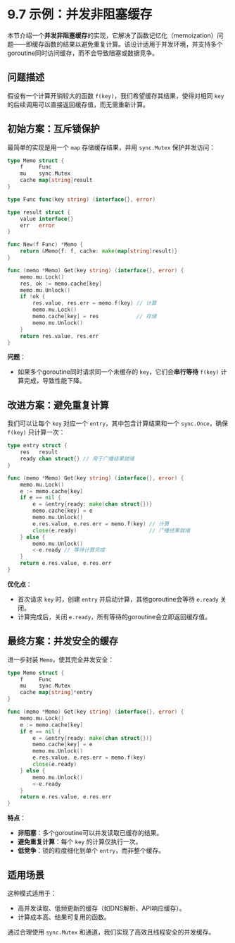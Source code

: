 # 9.7 示例：并发非阻塞缓存  

本节介绍一个**并发非阻塞缓存**的实现，它解决了函数记忆化（memoization）问题——即缓存函数的结果以避免重复计算。该设计适用于并发环境，并支持多个goroutine同时访问缓存，而不会导致阻塞或数据竞争。  

## 问题描述  
假设有一个计算开销较大的函数 `f(key)`，我们希望缓存其结果，使得对相同 `key` 的后续调用可以直接返回缓存值，而无需重新计算。  

## 初始方案：互斥锁保护  
最简单的实现是用一个 `map` 存储缓存结果，并用 `sync.Mutex` 保护并发访问：  

```go
type Memo struct {
    f     Func
    mu    sync.Mutex
    cache map[string]result
}

type Func func(key string) (interface{}, error)

type result struct {
    value interface{}
    err   error
}

func New(f Func) *Memo {
    return &Memo{f: f, cache: make(map[string]result)}
}

func (memo *Memo) Get(key string) (interface{}, error) {
    memo.mu.Lock()
    res, ok := memo.cache[key]
    memo.mu.Unlock()
    if !ok {
        res.value, res.err = memo.f(key) // 计算
        memo.mu.Lock()
        memo.cache[key] = res            // 存储
        memo.mu.Unlock()
    }
    return res.value, res.err
}
```  

**问题**：  
- 如果多个goroutine同时请求同一个未缓存的 `key`，它们会**串行等待** `f(key)` 计算完成，导致性能下降。  

## 改进方案：避免重复计算  
我们可以让每个 `key` 对应一个 `entry`，其中包含计算结果和一个 `sync.Once`，确保 `f(key)` 只计算一次：  

```go
type entry struct {
    res   result
    ready chan struct{} // 用于广播结果就绪
}

func (memo *Memo) Get(key string) (interface{}, error) {
    memo.mu.Lock()
    e := memo.cache[key]
    if e == nil {
        e = &entry{ready: make(chan struct{})}
        memo.cache[key] = e
        memo.mu.Unlock()
        e.res.value, e.res.err = memo.f(key) // 计算
        close(e.ready)                       // 广播结果就绪
    } else {
        memo.mu.Unlock()
        <-e.ready // 等待计算完成
    }
    return e.res.value, e.res.err
}
```  

**优化点**：  
- 首次请求 `key` 时，创建 `entry` 并启动计算，其他goroutine会等待 `e.ready` 关闭。  
- 计算完成后，关闭 `e.ready`，所有等待的goroutine会立即返回缓存值。  

## 最终方案：并发安全的缓存  
进一步封装 `Memo`，使其完全并发安全：  

```go
type Memo struct {
    f     Func
    mu    sync.Mutex
    cache map[string]*entry
}

func (memo *Memo) Get(key string) (interface{}, error) {
    memo.mu.Lock()
    e := memo.cache[key]
    if e == nil {
        e = &entry{ready: make(chan struct{})}
        memo.cache[key] = e
        memo.mu.Unlock()
        e.res.value, e.res.err = memo.f(key)
        close(e.ready)
    } else {
        memo.mu.Unlock()
        <-e.ready
    }
    return e.res.value, e.res.err
}
```  

**特点**：  
- **非阻塞**：多个goroutine可以并发读取已缓存的结果。  
- **避免重复计算**：每个 `key` 的计算仅执行一次。  
- **低竞争**：锁的粒度细化到单个 `entry`，而非整个缓存。  

## 适用场景  
这种模式适用于：  
- 高并发读取、低频更新的缓存（如DNS解析、API响应缓存）。  
- 计算成本高、结果可复用的函数。  

通过合理使用 `sync.Mutex` 和通道，我们实现了高效且线程安全的并发缓存。